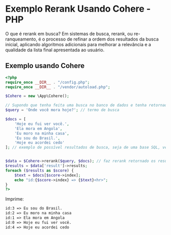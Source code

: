 # Exemplo Rerank Usando Cohere - PHP
O que é rerank em busca?
Em sistemas de busca, rerank, ou re-ranqueamento, é o processo de refinar a ordem dos resultados da busca inicial, aplicando algoritmos adicionais para melhorar a relevância e a qualidade da lista final apresentada ao usuário.

## Exemplo usando Cohere
```php
<?php
require_once __DIR__ . "/config.php";
require_once __DIR__ . "/vendor/autoload.php";

$Cohere = new \App\Cohere();

// Supondo que tenha feita uma busca no banco de dados e tenha retornado esses resultados
$query = 'Onde você mora hoje?'; // termo de busca

$docs = [
    'Hoje eu fui ver você.',
    'Ela mora em Angola',
    'Eu moro na minha casa',
    'Eu sou do Brasil.',
    'Hoje eu acordei cedo'
]; // exemplo de possível resultados de busca, seja de uma base SQL, vetorial ou hibrido


$data = $Cohere->rerank($query, $docs); // faz rerank retornado os resultados por relevância
$results = $data['result']->results;
foreach ($results as $score) {
    $text = $docs[$score->index];
    echo "id:{$score->index} => {$text}<hr>";
}
?>
```

Imprime:

```txt
id:3 => Eu sou do Brasil.
id:2 => Eu moro na minha casa
id:1 => Ela mora em Angola
id:0 => Hoje eu fui ver você.
id:4 => Hoje eu acordei cedo
```
